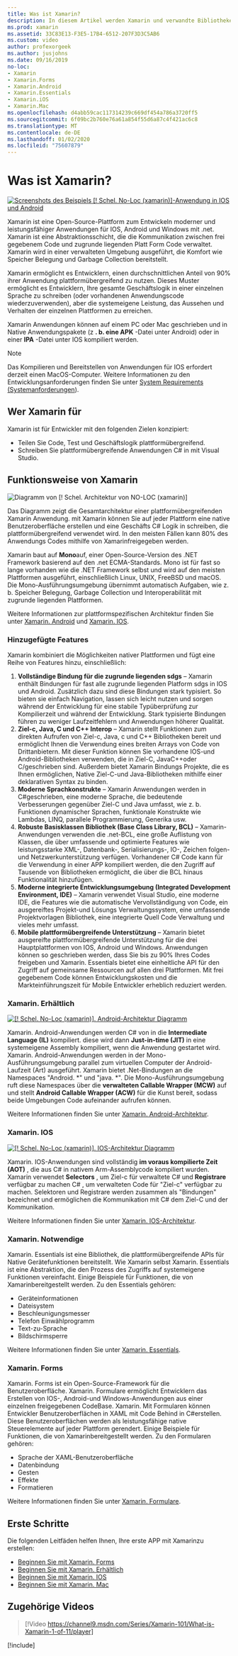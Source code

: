 ```yaml
---
title: Was ist Xamarin?
description: In diesem Artikel werden Xamarin und verwandte Bibliotheken vorgestellt.
ms.prod: xamarin
ms.assetid: 33C83E13-F3E5-17B4-6512-207F3D3C5AB6
ms.custom: video
author: profexorgeek
ms.author: jusjohns
ms.date: 09/16/2019
no-loc:
- Xamarin
- Xamarin.Forms
- Xamarin.Android
- Xamarin.Essentials
- Xamarin.iOS
- Xamarin.Mac
ms.openlocfilehash: d4abb59cac117314239c669df454a786a3720ff5
ms.sourcegitcommit: 6f09bc2b760e76a61a854f55d6a87c4f421ac6c8
ms.translationtype: MT
ms.contentlocale: de-DE
ms.lasthandoff: 01/02/2020
ms.locfileid: "75607879"
---
```

# <a name="what-is-opno-locxamarin"></a>Was ist Xamarin?

[![Screenshots des Beispiels [! Schel. No-Loc (xamarin)]-Anwendung in IOS und Android](what-is-xamarin-images/xamarin-app-cropped.png)](what-is-xamarin-images/xamarin-app.png#lightbox)

Xamarin ist eine Open-Source-Plattform zum Entwickeln moderner und leistungsfähiger Anwendungen für IOS, Android und Windows mit .net. Xamarin ist eine Abstraktionsschicht, die die Kommunikation zwischen frei gegebenem Code und zugrunde liegenden Platt Form Code verwaltet. Xamarin wird in einer verwalteten Umgebung ausgeführt, die Komfort wie Speicher Belegung und Garbage Collection bereitstellt.

Xamarin ermöglicht es Entwicklern, einen durchschnittlichen Anteil von 90% ihrer Anwendung plattformübergreifend zu nutzen. Dieses Muster ermöglicht es Entwicklern, Ihre gesamte Geschäftslogik in einer einzelnen Sprache zu schreiben (oder vorhandenen Anwendungscode wiederzuverwenden), aber die systemeigene Leistung, das Aussehen und Verhalten der einzelnen Plattformen zu erreichen.

Xamarin Anwendungen können auf einem PC oder Mac geschrieben und in Native Anwendungspakete (z **. b. eine APK** -Datei unter Android) oder in einer **IPA** -Datei unter IOS kompiliert werden.

> [!NOTE]
> Das Kompilieren und Bereitstellen von Anwendungen für IOS erfordert derzeit einen MacOS-Computer. Weitere Informationen zu den Entwicklungsanforderungen finden Sie unter [System Requirements (Systemanforderungen](~/cross-platform/get-started/requirements.md#macos-requirements)).

## <a name="who-opno-locxamarin-is-for"></a>Wer Xamarin für

Xamarin ist für Entwickler mit den folgenden Zielen konzipiert:

- Teilen Sie Code, Test und Geschäftslogik plattformübergreifend.
- Schreiben Sie plattformübergreifende Anwendungen C# in mit Visual Studio.

## <a name="how-opno-locxamarin-works"></a>Funktionsweise von Xamarin

![Diagramm von [! Schel. Architektur von NO-LOC (xamarin)]](what-is-xamarin-images/xamarin-architecture.png)

Das Diagramm zeigt die Gesamtarchitektur einer plattformübergreifenden Xamarin Anwendung. mit Xamarin können Sie auf jeder Plattform eine native Benutzeroberfläche erstellen und eine Geschäfts C# Logik in schreiben, die plattformübergreifend verwendet wird. In den meisten Fällen kann 80% des Anwendungs Codes mithilfe von Xamarinfreigegeben werden.

Xamarin baut auf **Mono**auf, einer Open-Source-Version des .NET Framework basierend auf den .net ECMA-Standards. Mono ist für fast so lange vorhanden wie die .NET Framework selbst und wird auf den meisten Plattformen ausgeführt, einschließlich Linux, UNIX, FreeBSD und macOS. Die Mono-Ausführungsumgebung übernimmt automatisch Aufgaben, wie z. b. Speicher Belegung, Garbage Collection und Interoperabilität mit zugrunde liegenden Plattformen.

Weitere Informationen zur plattformspezifischen Architektur finden Sie unter [Xamarin. Android](#xamarinandroid) und [Xamarin. IOS](#xamarinios).

### <a name="added-features"></a>Hinzugefügte Features

Xamarin kombiniert die Möglichkeiten nativer Plattformen und fügt eine Reihe von Features hinzu, einschließlich:

1. **Vollständige Bindung für die zugrunde liegenden sdgs** – Xamarin enthält Bindungen für fast alle zugrunde liegenden Platform sdgs in IOS und Android. Zusätzlich dazu sind diese Bindungen stark typisiert. So bieten sie einfach Navigation, lassen sich leicht nutzen und sorgen während der Entwicklung für eine stabile Typüberprüfung zur Kompilierzeit und während der Entwicklung. Stark typisierte Bindungen führen zu weniger Laufzeitfehlern und Anwendungen höherer Qualität.
1. **Ziel-c, Java, C und C++ Interop** – Xamarin stellt Funktionen zum direkten Aufrufen von Ziel-c, Java, c und C++ Bibliotheken bereit und ermöglicht Ihnen die Verwendung eines breiten Arrays von Code von Drittanbietern. Mit dieser Funktion können Sie vorhandene IOS-und Android-Bibliotheken verwenden, die in Ziel-C, JavaC++oder C/geschrieben sind. Außerdem bietet Xamarin Bindungs Projekte, die es Ihnen ermöglichen, Native Ziel-C-und Java-Bibliotheken mithilfe einer deklarativen Syntax zu binden.
1. **Moderne Sprachkonstrukte** – Xamarin Anwendungen werden in C#geschrieben, eine moderne Sprache, die bedeutende Verbesserungen gegenüber Ziel-C und Java umfasst, wie z. b. Funktionen dynamischer Sprachen, funktionale Konstrukte wie Lambdas, LINQ, parallele Programmierung, Generika usw.
1. **Robuste Basisklassen Bibliothek (Base Class Library, BCL)** – Xamarin-Anwendungen verwenden die .net-BCL, eine große Auflistung von Klassen, die über umfassende und optimierte Features wie leistungsstarke XML-, Datenbank-, Serialisierungs-, IO-, Zeichen folgen-und Netzwerkunterstützung verfügen. Vorhandener C# Code kann für die Verwendung in einer APP kompiliert werden, die den Zugriff auf Tausende von Bibliotheken ermöglicht, die über die BCL hinaus Funktionalität hinzufügen.
1. **Moderne integrierte Entwicklungsumgebung (Integrated Development Environment, IDE)** – Xamarin verwendet Visual Studio, eine moderne IDE, die Features wie die automatische Vervollständigung von Code, ein ausgereiftes Projekt-und Lösungs Verwaltungssystem, eine umfassende Projektvorlagen Bibliothek, eine integrierte Quell Code Verwaltung und vieles mehr umfasst.
1. **Mobile plattformübergreifende Unterstützung** – Xamarin bietet ausgereifte plattformübergreifende Unterstützung für die drei Hauptplattformen von IOS, Android und Windows. Anwendungen können so geschrieben werden, dass Sie bis zu 90% Ihres Codes freigeben und Xamarin. Essentials bietet eine einheitliche API für den Zugriff auf gemeinsame Ressourcen auf allen drei Plattformen. Mit frei gegebenem Code können Entwicklungskosten und die Markteinführungszeit für Mobile Entwickler erheblich reduziert werden.

### <a name="opno-locxamarinandroid"></a>Xamarin. Erhältlich

[![[! Schel. No-Loc (xamarin)]. Android-Architektur Diagramm](what-is-xamarin-images/android-architecture-cropped.png)](what-is-xamarin-images/android-architecture.png#lightbox)

Xamarin. Android-Anwendungen werden C# von in die **Intermediate Language (IL)** kompiliert. diese wird dann **Just-in-time (JIT)** in eine systemeigene Assembly kompiliert, wenn die Anwendung gestartet wird. Xamarin. Android-Anwendungen werden in der Mono-Ausführungsumgebung parallel zum virtuellen Computer der Android-Laufzeit (Art) ausgeführt. Xamarin bietet .Net-Bindungen an die Namespaces "Android. *" und "java. *". Die Mono-Ausführungsumgebung ruft diese Namespaces über die **verwalteten Callable Wrapper (MCW)** auf und stellt **Android Callable Wrapper (ACW)** für die Kunst bereit, sodass beide Umgebungen Code aufeinander aufrufen können.

Weitere Informationen finden Sie unter [Xamarin. Android-Architektur](~/android/internals/architecture.md).

### <a name="opno-locxamarinios"></a>Xamarin. IOS

[![[! Schel. No-Loc (xamarin)]. IOS-Architektur Diagramm](what-is-xamarin-images/ios-architecture-cropped.png)](what-is-xamarin-images/ios-architecture.png#lightbox)

Xamarin. IOS-Anwendungen sind vollständig **im voraus kompilierte Zeit (AOT)** , die aus C# in nativem Arm-Assemblycode kompiliert wurden. Xamarin verwendet **Selectors** , um Ziel-c für verwaltete C# und **Registrare** verfügbar zu machen C# , um verwalteten Code für "Ziel-c" verfügbar zu machen. Selektoren und Registrare werden zusammen als "Bindungen" bezeichnet und ermöglichen die Kommunikation mit C# dem Ziel-C und der Kommunikation.

Weitere Informationen finden Sie unter [Xamarin. IOS-Architektur](~/ios/internals/architecture.md).

### <a name="opno-locxamarinessentials"></a>Xamarin. Notwendige

Xamarin. Essentials ist eine Bibliothek, die plattformübergreifende APIs für Native Gerätefunktionen bereitstellt. Wie Xamarin selbst Xamarin. Essentials ist eine Abstraktion, die den Prozess des Zugriffs auf systemeigene Funktionen vereinfacht. Einige Beispiele für Funktionen, die von Xamarinbereitgestellt werden. Zu den Essentials gehören:

- Geräteinformationen
- Dateisystem
- Beschleunigungsmesser
- Telefon Einwählprogramm
- Text-zu-Sprache
- Bildschirmsperre

Weitere Informationen finden Sie unter [Xamarin. Essentials](~/essentials/index.md).

### <a name="opno-locxamarinforms"></a>Xamarin. Forms

Xamarin. Forms ist ein Open-Source-Framework für die Benutzeroberfläche. Xamarin. Formulare ermöglicht Entwicklern das Erstellen von IOS-, Android-und Windows-Anwendungen aus einer einzelnen freigegebenen CodeBase. Xamarin. Mit Formularen können Entwickler Benutzeroberflächen in XAML mit Code Behind in C#erstellen. Diese Benutzeroberflächen werden als leistungsfähige native Steuerelemente auf jeder Plattform gerendert. Einige Beispiele für Funktionen, die von Xamarinbereitgestellt werden. Zu den Formularen gehören:

- Sprache der XAML-Benutzeroberfläche
- Datenbindung
- Gesten
- Effekte
- Formatieren

Weitere Informationen finden Sie unter [Xamarin. Formulare](~/xamarin-forms/index.yml).

## <a name="get-started"></a>Erste Schritte

Die folgenden Leitfäden helfen Ihnen, Ihre erste APP mit Xamarinzu erstellen:

- [Beginnen Sie mit Xamarin. Forms](~/xamarin-forms/index.yml)
- [Beginnen Sie mit Xamarin. Erhältlich](~/android/index.yml)
- [Beginnen Sie mit Xamarin. IOS](~/ios/index.yml)
- [Beginnen Sie mit Xamarin. Mac](~/mac/index.yml)

## <a name="related-video"></a>Zugehörige Videos

> [!Video https://channel9.msdn.com/Series/Xamarin-101/What-is-Xamarin-1-of-11/player]

[!include[](~/essentials/includes/xamarin-show-essentials.md)]
